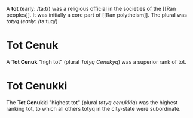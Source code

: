 A **tot** (early: /ta:t/) was a religious official in the societies of the [[Ran peoples]]. It was initially a core part of [[Ran polytheism]]. The plural was *totyq* (*early:* /ta:tuq/)
# Tot Cenuk
A **Tot Cenuk** "high tot" (plural *Totyq Cenukyq*) was a superior rank of tot.
# Tot Cenukki
The **Tot Cenukki** "highest tot" (plural *totyq cenukkiq*) was the highest ranking tot, to which all others totyq in the city-state were subordinate.